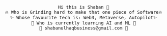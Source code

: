 <p align="center">
<samp>
            Hi this is Shaban 👋
            <br>
       🔥 Who is Grinding hard to make that one piece of Software🔥 <br>
       ✨ Whose favourite tech is: Web3, Metaverse, Autopilot✨ <br>
       🌱 Who is currently learning AI and ML 🌱<br>
       📧 shabanulhaqbusiness@gmail.com 📧
</samp>
            

</p>

<!--
**shaban-exe/shaban-exe** is a ✨ _special_ ✨ repository because its `README.md` (this file) appears on your GitHub profile.

Here are some ideas to get you started:

- 🔭 I’m currently working on ...

- 👯 I’m looking to collaborate on ...
- 🤔 I’m looking for help with ...
- 💬 Ask me about ...
- 📫 How to reach me: ...
- 😄 Pronouns: ...
- ⚡ Fun fact: ...
-->

